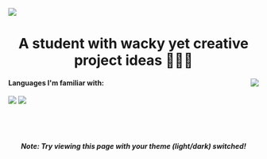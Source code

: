 <a href="https://linkode.org/#P3ZSY9CLe9TBdfVP0eHFm1"><img src="https://i.postimg.cc/pLC625YV/1.png" style="max-height: 100%;"></a>
<h1 align="center">
A student with wacky yet creative project ideas 👨🏻‍💻
</h1>
<div>
  <img src="https://github-readme-stats.vercel.app/api?username=Divdude77&theme=gotham&bg-color=0e1116&show_icons=true" align="right" style="">
  <h4>
    Languages I'm familiar with:
  </h4>
  <img src="https://skills.thijs.gg/icons?i=python,c,java,haskell,mysql,arduino">
  <img src="https://skills.thijs.gg/icons?i=html,css,js,react">
  <br><br><br>
  <h1></h1>
</div>
<h5 align="center">Note: Try viewing this page with your theme (light/dark) switched!</h5>
